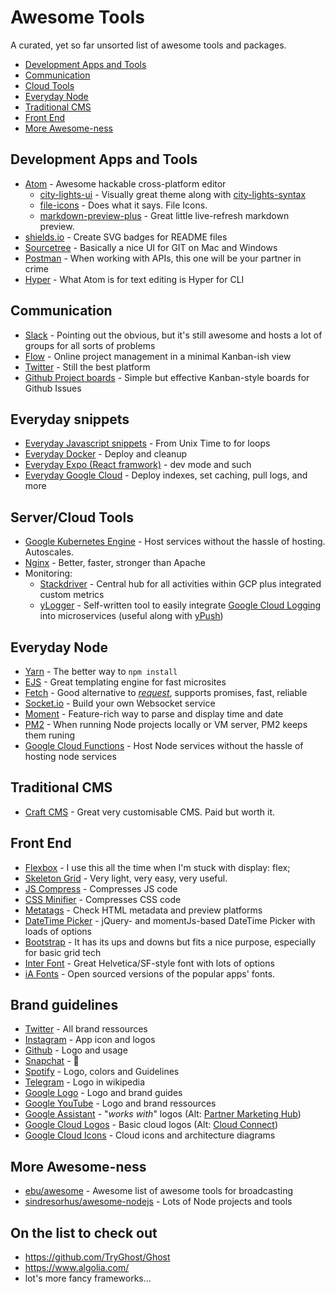# Awesome Tools

A curated, yet so far unsorted list of awesome tools and packages.

* [Development Apps and Tools](#Development-Apps-and-Tools)
* [Communication](#Communication)
* [Cloud Tools](#Server-Cloud-Tools)
* [Everyday Node](#Everyday-Node)
* [Traditional CMS](#Traditional-CMS)
* [Front End](#Front-End)
* [More Awesome-ness](#More-Awesome-ness)


## Development Apps and Tools

* [Atom](https://atom.io/) - Awesome hackable cross-platform editor
  * [city-lights-ui](https://atom.io/themes/city-lights-ui) - Visually great theme along with [city-lights-syntax](https://atom.io/themes/city-lights-syntax)
  * [file-icons](https://atom.io/packages/file-icons) - Does what it says. File Icons.
  * [markdown-preview-plus](https://atom.io/packages/markdown-preview-plus) - Great little live-refresh markdown preview.
* [shields.io](https://shields.io/) - Create SVG badges for README files
* [Sourcetree](https://www.sourcetreeapp.com/) - Basically a nice UI for GIT on Mac and Windows
* [Postman](https://www.getpostman.com/) - When working with APIs, this one will be your partner in crime
* [Hyper](https://hyper.is/) - What Atom is for text editing is Hyper for CLI


## Communication

* [Slack](https://slack.com) - Pointing out the obvious, but it's still awesome and hosts a lot of groups for all sorts of problems
* [Flow](https://www.getflow.com/) - Online project management in a minimal Kanban-ish view
* [Twitter](https://twitter.com/FRYTG) - Still the best platform
* [Github Project boards](https://help.github.com/articles/about-project-boards/) - Simple but effective Kanban-style boards for Github Issues

## Everyday snippets
* [Everyday Javascript snippets](https://gist.github.com/frytg/1569998cf58dcaba8b6f5d6490d17048) - From Unix Time to for loops
* [Everyday Docker](https://gist.github.com/frytg/93c5f1b83c95156c1515e8082399fb32) - Deploy and cleanup
* [Everyday Expo (React framwork)](https://gist.github.com/frytg/4040d6c31ebc0ed0086638a2ff986a90) - dev mode and such
* [Everyday Google Cloud](https://gist.github.com/frytg/8fc5d1a2ad0313e0ee13d9cf8a38c6e4) - Deploy indexes, set caching, pull logs, and more

## Server/Cloud Tools

* [Google Kubernetes Engine](https://cloud.google.com/kubernetes/) - Host services without the hassle of hosting. Autoscales.
* [Nginx](https://www.nginx.com/) - Better, faster, stronger than Apache
* Monitoring:
  * [Stackdriver](https://cloud.google.com/stackdriver/) - Central hub for all activities within GCP plus integrated custom metrics
  * [yLogger](https://npmjs.com/package/ylogger) - Self-written tool to easily integrate [Google Cloud Logging](https://cloud.google.com/logging/) into microservices (useful along with [yPush](https://github.com/frytg/yPush))

## Everyday Node

* [Yarn](https://yarnpkg.com/en/) - The better way to `npm install`
* [EJS](https://github.com/mde/ejs) - Great templating engine for fast microsites
* [Fetch](https://npmjs.com/package/node-fetch) - Good alternative to [_request_](https://www.npmjs.com/package/request), supports promises, fast, reliable
* [Socket.io](https://github.com/socketio/socket.io) - Build your own Websocket service
* [Moment](https://github.com/moment/moment/) - Feature-rich way to parse and display time and date
* [PM2](https://github.com/Unitech/pm2) - When running Node projects locally or VM server, PM2 keeps them runing
* [Google Cloud Functions](https://cloud.google.com/functions/) - Host Node services without the hassle of hosting node services


## Traditional CMS

* [Craft CMS](http://craftcms.com) - Great very customisable CMS. Paid but worth it.

## Front End

* [Flexbox](https://css-tricks.com/snippets/css/a-guide-to-flexbox/) - I use this all the time when I'm stuck with display: flex;
* [Skeleton Grid](http://getskeleton.com/#grid) - Very light, very easy, very useful.
* [JS Compress](https://jscompress.com/) - Compresses JS code
* [CSS Minifier](https://cssminifier.com/) - Compresses CSS code
* [Metatags](https://metatags.io/) - Check HTML metadata and preview platforms
* [DateTime Picker](https://eonasdan.github.io/bootstrap-datetimepicker/) - jQuery- and momentJs-based DateTime Picker with loads of options
* [Bootstrap](https://getbootstrap.com/) - It has its ups and downs but fits a nice purpose, especially for basic grid tech
* [Inter Font](https://rsms.me/inter/) - Great Helvetica/SF-style font with lots of options
* [iA Fonts](https://github.com/iaolo/iA-Fonts) - Open sourced versions of the popular apps' fonts.

## Brand guidelines

* [Twitter](https://about.twitter.com/en_us/company/brand-resources.html) - All brand ressources
* [Instagram](https://en.instagram-brand.com/assets/icons) - App icon and logos
* [Github](https://github.com/logos) - Logo and usage
* [Snapchat](https://support.snapchat.com/en-GB/a/ghost-logo-usage) - 👻
* [Spotify](https://developer.spotify.com/branding-guidelines/) - Logo, colors and Guidelines
* [Telegram](https://en.wikipedia.org/wiki/File:Telegram_logo.svg) - Logo in wikipedia
* [Google Logo](https://www.google.com/permissions/logos-trademarks/) - Logo and brand guides
* [Google YouTube](https://www.youtube.com/yt/about/brand-resources/#logos-icons-colors) - Logo and brand ressources
* [Google Assistant](https://developers.google.com/actions/policies/branding-policies) - "_works with_" logos (Alt: [Partner Marketing Hub](https://partnermarketinghub.withgoogle.com/#/brands/0B3zHSY8q1PlVWk9uaWJadDVPZmM/1vIVLgya6y6hfgAsOlx1KRZWDRRbf1Jm6Oo2Cwvb-QRo))
* [Google Cloud Logos](https://cloud.google.com/press/) - Basic cloud logos (Alt: [Cloud Connect](https://www.cloudconnect.goog/))
* [Google Cloud Icons](https://cloud.google.com/icons/) - Cloud icons and architecture diagrams

## More Awesome-ness

* [ebu/awesome](https://github.com/ebu/awesome-broadcasting) - Awesome list of awesome tools for broadcasting
* [sindresorhus/awesome-nodejs](https://github.com/sindresorhus/awesome-nodejs) - Lots of Node projects and tools

## On the list to check out

* https://github.com/TryGhost/Ghost
* https://www.algolia.com/
* lot's more fancy frameworks...
